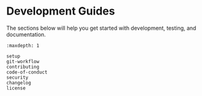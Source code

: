# Development Guides

The sections below will help you get started with development, testing, and documentation.


```{toctree}
:maxdepth: 1

setup
git-workflow
contributing
code-of-conduct
security
changelog
license
```
